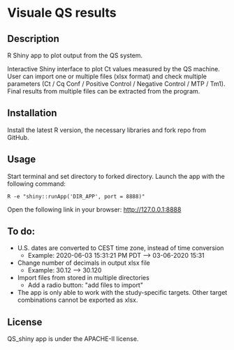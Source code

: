 # Visuale QS results

## Description
R Shiny app to plot output from the QS system.

Interactive Shiny interface to plot Ct values measured by the QS machine. User can import one or multiple files (xlsx format) and check multiple parameters (Ct / Cq Conf / Positive Control / Negative Control / MTP	/ Tm1). Final results from multiple files can be extracted from the program.

## Installation

Install the latest R version, the necessary libraries and fork repo from GitHub.

## Usage
Start terminal and set directory to forked directory. Launch the app with the following command:

`R -e "shiny::runApp('DIR_APP', port = 8888)"`

Open the following link in your browser: http://127.0.0.1:8888

## To do:
- U.S. dates are converted to CEST time zone, instead of time conversion
  - Example: 2020-06-03 15:31:21 PM PDT --> 03-06-2020 15:31
- Change number of decimals in output xlsx file
  - Example: 30.12 --> 30.120
- Import files from stored in multiple directories
  - Add a radio button: "add files to import"
- The app is only able to work with the study-specific targets. Other target combinations cannot be exported as xlsx.

## License
QS_shiny app is under the APACHE-II license.

